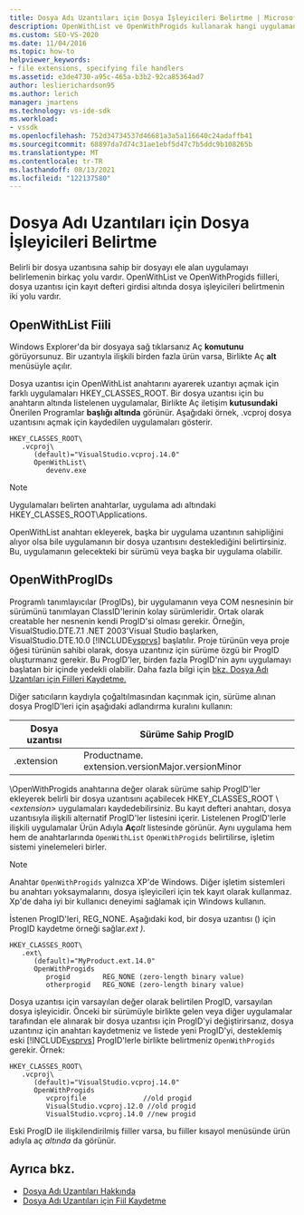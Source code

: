 ```yaml
---
title: Dosya Adı Uzantıları için Dosya İşleyicileri Belirtme | Microsoft Docs
description: OpenWithList ve OpenWithProgids kullanarak hangi uygulamanın Visual Studio SDK'sı içinde dosya uzantısını işleyeni belirlemeyi öğrenin.
ms.custom: SEO-VS-2020
ms.date: 11/04/2016
ms.topic: how-to
helpviewer_keywords:
- file extensions, specifying file handlers
ms.assetid: e3de4730-a95c-465a-b3b2-92ca85364ad7
author: leslierichardson95
ms.author: lerich
manager: jmartens
ms.technology: vs-ide-sdk
ms.workload:
- vssdk
ms.openlocfilehash: 752d34734537d46681a3a5a116640c24adaffb41
ms.sourcegitcommit: 68897da7d74c31ae1ebf5d47c7b5ddc9b108265b
ms.translationtype: MT
ms.contentlocale: tr-TR
ms.lasthandoff: 08/13/2021
ms.locfileid: "122137580"
---
```

# <a name="specifying-file-handlers-for-file-name-extensions"></a>Dosya Adı Uzantıları için Dosya İşleyicileri Belirtme
Belirli bir dosya uzantısına sahip bir dosyayı ele alan uygulamayı belirlemenin birkaç yolu vardır. OpenWithList ve OpenWithProgids fiilleri, dosya uzantısı için kayıt defteri girdisi altında dosya işleyicileri belirtmenin iki yolu vardır.

## <a name="openwithlist-verb"></a>OpenWithList Fiili
 Windows Explorer'da bir dosyaya sağ tıklarsanız Aç **komutunu** görüyorsunuz. Bir uzantıyla ilişkili birden fazla ürün varsa, Birlikte Aç **alt** menüsüyle açılır.

 Dosya uzantısı için OpenWithList anahtarını ayarerek uzantıyı açmak için farklı uygulamaları HKEY_CLASSES_ROOT. Bir dosya uzantısı için bu anahtarın altında listelenen uygulamalar, Birlikte Aç iletişim **kutusundaki** Önerilen Programlar **başlığı altında** görünür. Aşağıdaki örnek, .vcproj dosya uzantısını açmak için kaydedilen uygulamaları gösterir.

```
HKEY_CLASSES_ROOT\
   .vcproj\
      (default)="VisualStudio.vcproj.14.0"
      OpenWithList\
         devenv.exe
```

> [!NOTE]
> Uygulamaları belirten anahtarlar, uygulama adı altındaki HKEY_CLASSES_ROOT\Applications.

 OpenWithList anahtarı ekleyerek, başka bir uygulama uzantının sahipliğini alıyor olsa bile uygulamanın bir dosya uzantısını desteklediğini belirtirsiniz. Bu, uygulamanın gelecekteki bir sürümü veya başka bir uygulama olabilir.

## <a name="openwithprogids"></a>OpenWithProgIDs
 Programlı tanımlayıcılar (ProgIDs), bir uygulamanın veya COM nesnesinin bir sürümünü tanımlayan ClassID'lerinin kolay sürümleridir. Ortak olarak creatable her nesnenin kendi ProgID'si olması gerekir. Örneğin, VisualStudio.DTE.7.1 .NET 2003'Visual Studio başlarken, VisualStudio.DTE.10.0 [!INCLUDE[vsprvs](../code-quality/includes/vsprvs_md.md)] başlatılır. Proje türünün veya proje öğesi türünün sahibi olarak, dosya uzantınız için sürüme özgü bir ProgID oluşturmanız gerekir. Bu ProgID'ler, birden fazla ProgID'nin aynı uygulamayı başlatan bir içinde yedekli olabilir. Daha fazla bilgi için [bkz. Dosya Adı Uzantıları için Fiilleri Kaydetme.](../extensibility/registering-verbs-for-file-name-extensions.md)

 Diğer satıcıların kaydıyla çoğaltılmasından kaçınmak için, sürüme alınan dosya ProgID'leri için aşağıdaki adlandırma kuralını kullanın:

|Dosya uzantısı|Sürüme Sahip ProgID|
|--------------------|----------------------|
|.extension|Productname. extension.versionMajor.versionMinor|

 \OpenWithProgids anahtarına değer olarak sürüme sahip ProgID'ler ekleyerek belirli bir dosya uzantısını açabilecek HKEY_CLASSES_ROOT \\ *\<extension>* uygulamaları kaydedebilirsiniz. Bu kayıt defteri anahtarı, dosya uzantısıyla ilişkili alternatif ProgID'ler listesini içerir. Listelenen ProgID'lerle ilişkili uygulamalar Ürün Adıyla **Aç**_alt_ listesinde görünür. Aynı uygulama hem hem de anahtarlarında `OpenWithList` `OpenWithProgids` belirtilirse, işletim sistemi yinelemeleri birler.

> [!NOTE]
> Anahtar `OpenWithProgids` yalnızca XP'de Windows. Diğer işletim sistemleri bu anahtarı yoksaymalarını, dosya işleyicileri için tek kayıt olarak kullanmaz. Xp'de daha iyi bir kullanıcı deneyimi sağlamak için Windows kullanın.

 İstenen ProgID'leri, REG_NONE. Aşağıdaki kod, bir dosya uzantısı () için ProgID kaydetme örneği sağlar.*ext ).*

```
HKEY_CLASSES_ROOT\
   .ext\
      (default)="MyProduct.ext.14.0"
      OpenWithProgids
         progid        REG_NONE (zero-length binary value)
         otherprogid   REG_NONE (zero-length binary value)
```

 Dosya uzantısı için varsayılan değer olarak belirtilen ProgID, varsayılan dosya işleyicidir. Önceki bir sürümüyle birlikte gelen veya diğer uygulamalar tarafından ele alınarak bir dosya uzantısı için ProgID'yi değiştirirsanız, dosya uzantınız için anahtarı kaydetmeniz ve listede yeni ProgID'yi, desteklemiş eski [!INCLUDE[vsprvs](../code-quality/includes/vsprvs_md.md)] ProgID'lerle birlikte belirtmeniz `OpenWithProgids` gerekir. Örnek:

```
HKEY_CLASSES_ROOT\
   .vcproj\
      (default)="VisualStudio.vcproj.14.0"
      OpenWithProgids
         vcprojfile              //old progid
         VisualStudio.vcproj.12.0 //old progid
         VisualStudio.vcproj.14.0 //new progid
```

 Eski ProgID ile ilişkilendirilmiş fiiller varsa, bu fiiller kısayol menüsünde ürün adıyla aç  *altında* da görünür.

## <a name="see-also"></a>Ayrıca bkz.
- [Dosya Adı Uzantıları Hakkında](../extensibility/about-file-name-extensions.md)
- [Dosya Adı Uzantıları için Fiil Kaydetme](../extensibility/registering-verbs-for-file-name-extensions.md)
